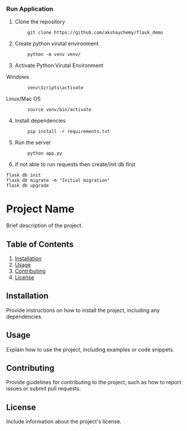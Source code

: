 ### Run Application

1. Clone the repository

```
        git clone https://github.com/akshaychemy/flask_demo
```

2. Create python virutal environment

```
        python -m venv venv/
```

3. Activate Python Virutal Environment

Windows

```
        venv\Scripts\activate
```
Linux/Mac OS
```
        source venv/bin/activate
```
4. Install dependencies
```
        pip install -r requirements.txt
```
5. Run the server
```
        python app.py
```

6. if not able to run requests then create/init db first

```
flask db init
flask db migrate -m "Initial migration"
flask db upgrade
```


# Project Name

Brief description of the project.

## Table of Contents
1. [Installation](#installation)
2. [Usage](#usage)
3. [Contributing](#contributing)
4. [License](#license)

## Installation

Provide instructions on how to install the project, including any dependencies.

## Usage

Explain how to use the project, including examples or code snippets.

## Contributing

Provide guidelines for contributing to the project, such as how to report issues or submit pull requests.

## License

Include information about the project's license.


